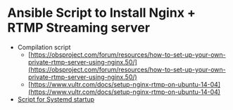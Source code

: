 # Ansible Script to Install Nginx + RTMP Streaming server

- Compilation script 
	- [https://obsproject.com/forum/resources/how-to-set-up-your-own-private-rtmp-server-using-nginx.50/](https://obsproject.com/forum/resources/how-to-set-up-your-own-private-rtmp-server-using-nginx.50/)
	- [https://www.vultr.com/docs/setup-nginx-rtmp-on-ubuntu-14-04](https://www.vultr.com/docs/setup-nginx-rtmp-on-ubuntu-14-04)
- [Script for Systemd startup](https://www.linode.com/docs/websites/nginx/install-nginx-web-server-on-debian-8)
